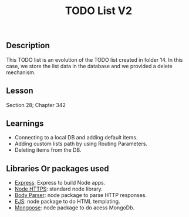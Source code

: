 <h1 align="center"> TODO List V2 </h1> <br>

## Description

This TODO list is an evolution of the TODO list created in folder 14.
In this case, we store the list data in the database and we provided a delete mechanism.

## Lesson
Section 28; Chapter 342

## Learnings
- Connecting to a local DB and adding default items.
- Adding custom lists path by using Routing Parameters.
- Deleting items from the DB.

## Libraries Or packages used
- [Express](https://www.npmjs.com/package/express): Express to build Node apps.
- [Node HTTPS](https://nodejs.org/api/https.html): standard node library.
- [Body Parser](https://www.npmjs.com/package/body-parser): node package to parse HTTP responses.
- [EJS](https://www.npmjs.com/package/ejs): node package to do HTML templating.
- [Mongoose](https://www.npmjs.com/package/mongoose): node package to do acess MongoDb.
